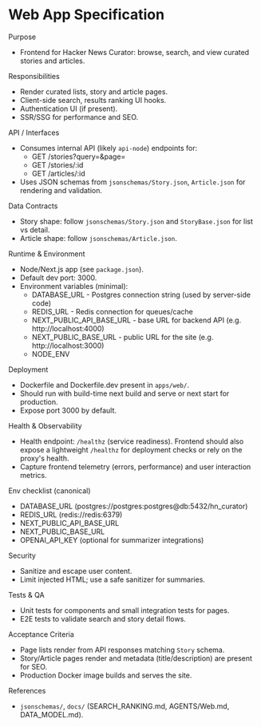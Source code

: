 # Web App Specification

Purpose

- Frontend for Hacker News Curator: browse, search, and view curated stories and articles.

Responsibilities

- Render curated lists, story and article pages.
- Client-side search, results ranking UI hooks.
- Authentication UI (if present).
- SSR/SSG for performance and SEO.

API / Interfaces

- Consumes internal API (likely `api-node`) endpoints for:
  - GET /stories?query=&page=
  - GET /stories/:id
  - GET /articles/:id
- Uses JSON schemas from `jsonschemas/Story.json`, `Article.json` for rendering and validation.

Data Contracts

- Story shape: follow `jsonschemas/Story.json` and `StoryBase.json` for list vs detail.
- Article shape: follow `jsonschemas/Article.json`.

Runtime & Environment

- Node/Next.js app (see `package.json`).
- Default dev port: 3000.
- Environment variables (minimal):
  - DATABASE_URL - Postgres connection string (used by server-side code)
  - REDIS_URL - Redis connection for queues/cache
  - NEXT_PUBLIC_API_BASE_URL - base URL for backend API (e.g. http://localhost:4000)
  - NEXT_PUBLIC_BASE_URL - public URL for the site (e.g. http://localhost:3000)
  - NODE_ENV

Deployment

- Dockerfile and Dockerfile.dev present in `apps/web/`.
- Should run with build-time next build and serve or next start for production.
- Expose port 3000 by default.

Health & Observability

- Health endpoint: `/healthz` (service readiness). Frontend should also expose a lightweight `/healthz` for deployment checks or rely on the proxy's health.
- Capture frontend telemetry (errors, performance) and user interaction metrics.

Env checklist (canonical)

- DATABASE_URL (postgres://postgres:postgres@db:5432/hn_curator)
- REDIS_URL (redis://redis:6379)
- NEXT_PUBLIC_API_BASE_URL
- NEXT_PUBLIC_BASE_URL
- OPENAI_API_KEY (optional for summarizer integrations)

Security

- Sanitize and escape user content.
- Limit injected HTML; use a safe sanitizer for summaries.

Tests & QA

- Unit tests for components and small integration tests for pages.
- E2E tests to validate search and story detail flows.

Acceptance Criteria

- Page lists render from API responses matching `Story` schema.
- Story/Article pages render and metadata (title/description) are present for SEO.
- Production Docker image builds and serves the site.

References

- `jsonschemas/`, `docs/` (SEARCH_RANKING.md, AGENTS/Web.md, DATA_MODEL.md).
